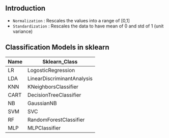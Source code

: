 ## Introduction
- `Normalization` : Rescales the values into a range of [0,1]
- `Standardization` : Rescales the data to have mean of 0 and std of 1 (unit variance)

## Classification Models in sklearn

| Name | Sklearn_Class |
| -----| ------------- |
|LR| LogosticRegression|
|LDA| LinearDiscriminantAnalysis|
|KNN|KNeighborsClassifier|
|CART|DecisionTreeClassifier|
|NB|GaussianNB|
|SVM| SVC|
|RF| RandomForestClassifier|
|MLP|MLPClassifier|



